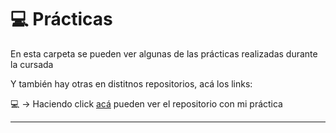 # :computer: Prácticas

En esta carpeta se pueden ver algunas de las prácticas realizadas durante la cursada

Y también hay otras en distitnos repositorios, acá los links:


:computer: -> Haciendo click [acá](https://github.com/eugenia1984/humaya) pueden ver el repositorio con mi práctica

---
